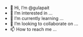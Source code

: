 - 👋 Hi, I’m @gulapait
- 👀 I’m interested in ...
- 🌱 I’m currently learning ...
- 💞️ I’m looking to collaborate on ...
- 📫 How to reach me ...

<!---
gulapait/gulapait is a ✨ special ✨ repository because its `README.md` (this file) appears on your GitHub profile.
You can click the Preview link to take a look at your changes.
--->
